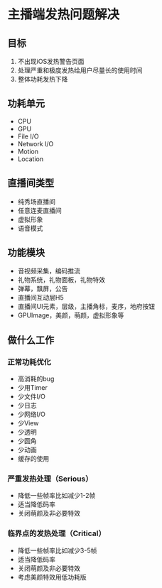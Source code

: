 
# 主播端发热问题解决

## 目标
1. 不出现iOS发热警告页面
2. 处理严重和极度发热给用户尽量长的使用时间
3. 整体功耗发热下降

## 功耗单元
* CPU
* GPU
* File I/O
* Network I/O
* Motion
* Location

## 直播间类型
* 纯秀场直播间
* 任意连麦直播间
* 虚拟形象
* 语音模式

## 功能模块
* 音视频采集，编码推流
* 礼物系统，礼物面板，礼物特效
* 弹幕，飘屏，公告
* 直播间互动层H5
* 直播间UI元素，层级，主播角标，麦序，地府按钮
* GPUImage，美颜，萌颜，虚拟形象等

## 做什么工作

### 正常功耗优化
* 高消耗的bug
* 少用Timer
* 少文件I/O
* 少日志
* 少网络I/O
* 少View
* 少透明
* 少圆角
* 少动画
* 缓存的使用

### 严重发热处理（Serious）
* 降低一些帧率比如减少1-2帧
* 适当降低码率
* 关闭萌颜及非必要特效

### 临界点的发热处理（Critical）
* 降低一些帧率比如减少3-5帧
* 适当降低码率
* 关闭萌颜及非必要特效
* 考虑美颜特效用低功耗版




